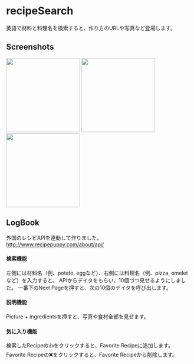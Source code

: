 # recipeSearch
英語で材料と料理名を検索すると、作り方のURLや写真など登場します。

Screenshots
------------------

<div>
  <img src="https://user-images.githubusercontent.com/59629974/101302632-759a9880-387f-11eb-92d9-1ad2dcc75285.png" width="200"></img>
  <img src="https://user-images.githubusercontent.com/59629974/101302713-b692ad00-387f-11eb-923e-6c0b1147168b.png" width="200"></img>
  <img src="https://user-images.githubusercontent.com/59629974/101302717-b8f50700-387f-11eb-86ba-eb5e30f4d980.png" width="200"></img>
</div>


LogBook
-----------------

外国のレシピAPIを連動して作りました。
http://www.recipepuppy.com/about/api/

#### 検索機能
左側には材料名（例、potato, eggなど）、右側には料理名（例、pizza, omeletなど）を入力すると、
APIからデイタをもらい、10個づつ見せるようにしました。
一番下のNext Pageを押すと、次の10個のデイタを呼び出します。

#### 説明機能
Picture + ingredientsを押すと、写真や食材全部を見せます。

#### 気に入り機能
検索したRecipeの👍をクリックすると、Favorite Recipeに追加します。
Favorite Recipeの❌をクリックすると、Favorite Recipeから削除します。
